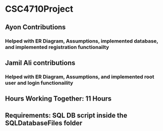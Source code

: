 # CSC4710Project

## Ayon Contributions
### Helped with ER Diagram, Assumptions, implemented database, and implemented registration functionailty 

## Jamil Ali contributions
### Helped with ER Diagram, Assumptions, and implemented root user and login functionaility

## Hours Working Together: 11 Hours

## Requirements: SQL DB script inside the SQLDatabaseFiles folder
